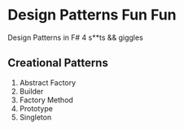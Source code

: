 # Design Patterns Fun Fun

Design Patterns in F# 4 s**ts && giggles 

Creational Patterns
-------------------
1. Abstract Factory
2. Builder
3. Factory Method
4. Prototype
5. Singleton
